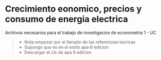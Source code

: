 # Crecimiento eonomico, precios y consumo de energia electrica

Archivos necesarios para el trabajo de investigacion de econometria 1 - UC 

> - Nota empezar por el llenado de las referencias teoricas 
> - Supongo que es en el estilo apa 6 edicion
> - Descargar el cls de apa 6 edicion